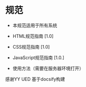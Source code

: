 # 规范

* 本规范适用于所有系统


* HTML规范指南 [1.0]
* CSS规范指南 [1.0]
* JavaScript规范指南 [1.0.]


* 使用方法（需要在服务器环境打开）

感谢YY UED
基于docsify构建